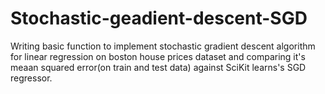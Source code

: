 # Stochastic-geadient-descent-SGD
Writing basic function to implement stochastic gradient descent algorithm for linear regression on boston house prices dataset and comparing it's meaan squared error(on train and test data) against SciKit learns's SGD regressor.
